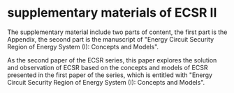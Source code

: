 # supplementary materials of ECSR II
  The supplementary material include two parts of content, the first part is 
the Appendix, the second part is the manuscript of "Energy Circuit Security
Region of Energy System (I): Concepts and Models".

  As the second paper of the ECSR series, this paper explores the solution and 
observation of ECSR based on the concepts and models of ECSR presented in the
first paper of the series, which is entitled with "Energy Circuit Security 
Region of Energy System (I): Concepts and Models".
